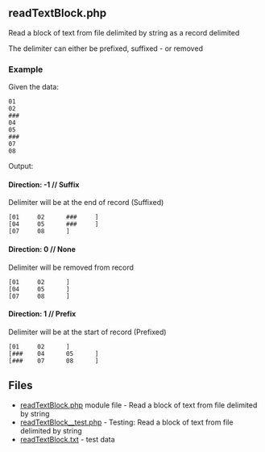 ## readTextBlock.php

Read a block of text from file delimited by string as a record delimited

The delimiter can either be prefixed, suffixed - or removed


### Example

Given the data:

```
01
02
###
04
05
###
07
08
```

Output:

#### Direction: -1   // Suffix

Delimiter will be at the end of record (Suffixed)

```
[01     02      ###     ]
[04     05      ###     ]
[07     08      ]
```

#### Direction: 0   // None

Delimiter will be removed from record

```
[01     02      ]
[04     05      ]
[07     08      ]
```

#### Direction: 1   // Prefix

Delimiter will be at the start of record (Prefixed)
```
[01     02      ]
[###    04      05      ]
[###    07      08      ]
```

## Files

- [readTextBlock.php](readTextBlock.php) module file - Read a block of text from file delimited by string
- [readTextBlock__test.php](readTextBlock__test.php) - Testing: Read a block of text from file delimited by string
- [readTextBlock.txt](readTextBlock.txt) - test data
